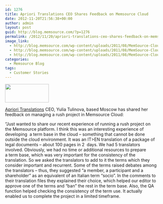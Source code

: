```yaml
---
id: 1276
title: Apriori Translations CEO Shares Feedback on Memsource Cloud
date: 2012-11-20T21:56:38+00:00
author: admin
layout: post
guid: http://blog.memsource.com/?p=1276
permalink: /2012/11/20/apriori-translations-ceo-shares-feedback-on-memsource-cloud/
image_link:
  - http://blog.memsource.com/wp-content/uploads/2011/08/MemSource-Cloud.png
  - http://blog.memsource.com/wp-content/uploads/2011/08/MemSource-Cloud.png
  - http://blog.memsource.com/wp-content/uploads/2011/08/MemSource-Cloud.png
categories:
  - Memsource Blog
tags:
  - Customer Stories
---
```

[<img class=" alignleft" title="apriori-logo" src="/wp-content/uploads/2012/02/apriori-logo.png" alt="" width="144" height="61" />](http://www.apriori-ltd.ru/)

[Apriori Translations](http://www.apriori-ltd.ru/) CEO, Yulia Tulinova, based Moscow has shared her feedback on managing a rush project in Memsource Cloud:<!--more-->

&#8220;Just wanted to share our recent experience of running a rush project on the Memsource platform. I think this was an interesting experience of developing  a term base in the cloud – something that cannot be done outside the cloud environment. It was an IT>EN translation of a package of legal documents – about 100 pages in 2  days. We had 5 translators involved. Obviously, we had no time or additional resources to prepare a term base, which was very important for the consistency of the translation. So we asked the translators to add to it the terms which they consider important and recurrent. Some of the terms raised debates among the translators – thus, they suggested “a member, a participant and a shareholder” as an equivalent of an Italian term “socio”. In the comments to their translation files they explained their choice, which helped our editor to approve one of the terms and “ban” the rest in the term base. Also, the QA function helped checking the consistency of the term use. It actually enabled us to complete the project in a limited timeframe.

&nbsp;